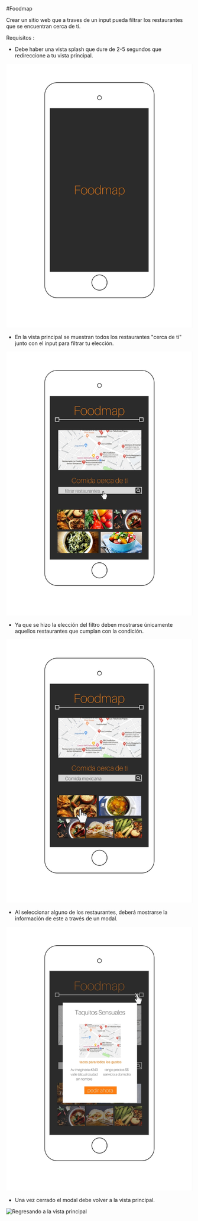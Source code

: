 #Foodmap


Crear un sitio web que a traves de un input pueda filtrar los restaurantes que se encuentran cerca de ti.


Requisitos :


* Debe haber una vista splash que dure de 2-5 segundos que redireccione a tu vista principal.


![**Vista splash**](assets/images/readme-images/splash.jpg)


* En la vista principal se muestran todos los restaurantes "cerca de ti" junto con el input para filtrar tu elección.


![**Vista principal**](assets/images/readme-images/map.jpg)

* Ya que se hizo la elección del filtro deben mostrarse únicamente aquellos restaurantes que cumplan con la condición.


![**Filtro**](assets/images/readme-images/filter.jpg)


* Al seleccionar alguno de los restaurantes, deberá mostrarse la información de este a través de un modal.


![**Modal**](assets/images/readme-images/modal.jpg)


* Una vez cerrado el modal debe volver a la vista principal.


![**Regresando a la vista principal**](assets/images/readme-images/last-view,jpg)

